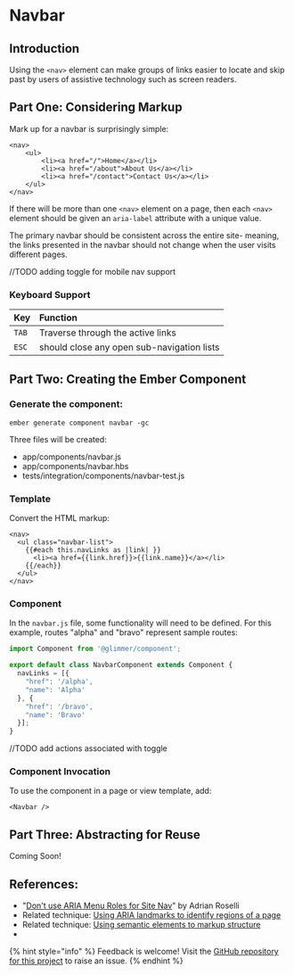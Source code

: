 # Navbar

## Introduction

Using the `<nav>` element can make groups of links easier to locate and skip past by users of assistive technology such as screen readers.

## Part One: Considering Markup

Mark up for a navbar is surprisingly simple:

```markup
<nav>
    <ul>
        <li><a href="/">Home</a></li>
        <li><a href="/about">About Us</a></li>
        <li><a href="/contact">Contact Us</a></li>
    </ul>
</nav>
```

If there will be more than one `<nav>` element on a page, then each `<nav>` element should be given an `aria-label` attribute with a unique value.

The primary navbar should be consistent across the entire site- meaning, the links presented in the navbar should not change when the user visits different pages.

//TODO adding toggle for mobile nav support

### Keyboard Support

| Key | Function |
| :--- | :--- |
| `TAB` | Traverse through the active links |
| `ESC` | should close any open sub-navigation lists |

## Part Two: Creating the Ember Component

### Generate the component:

```text
ember generate component navbar -gc
```

Three files will be created:

* app/components/navbar.js
* app/components/navbar.hbs
* tests/integration/components/navbar-test.js

### Template

Convert the HTML markup:

```markup
<nav>
  <ul class="navbar-list">
    {{#each this.navLinks as |link| }}
      <li><a href={{link.href}}>{{link.name}}</a></li>
    {{/each}}
  </ul>
</nav>
```

### Component

In the `navbar.js` file, some functionality will need to be defined. For this example, routes "alpha" and "bravo" represent sample routes:

```javascript
import Component from '@glimmer/component';

export default class NavbarComponent extends Component {
  navLinks = [{
    "href": '/alpha',
    "name": 'Alpha'
  }, {
    "href": '/bravo',
    "name": 'Bravo'
  }];
}
```

//TODO add actions associated with toggle

### Component Invocation

To use the component in a page or view template, add:

```text
<Navbar />
```

## Part Three: Abstracting for Reuse

Coming Soon!

## References:

* "[Don't use ARIA Menu Roles for Site Nav](http://adrianroselli.com/2017/10/dont-use-aria-menu-roles-for-site-nav.html)" by Adrian Roselli
* Related technique: [Using ARIA landmarks to identify regions of a page](http://www.w3.org/TR/WCAG20-TECHS/ARIA11.html)
* Related technique: [Using semantic elements to markup structure](http://www.w3.org/TR/2012/NOTE-WCAG20-TECHS-20120103/G115)
* 
{% hint style="info" %}
Feedback is welcome! Visit the [GitHub repository for this project](https://github.com/MelSumner/ember-component-patterns) to raise an issue.
{% endhint %}

